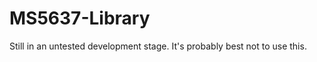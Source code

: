 MS5637-Library
==============

Still in an untested development stage. It's probably best not to use this.
